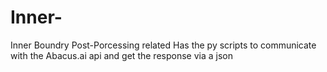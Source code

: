 # Inner-
Inner Boundry Post-Porcessing related
Has the py scripts to communicate with the Abacus.ai api and get the response via a json
